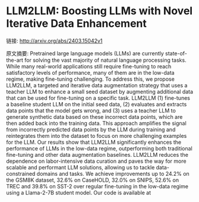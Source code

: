 # LLM2LLM: Boosting LLMs with Novel Iterative Data Enhancement

链接: http://arxiv.org/abs/2403.15042v1

原文摘要:
Pretrained large language models (LLMs) are currently state-of-the-art for
solving the vast majority of natural language processing tasks. While many
real-world applications still require fine-tuning to reach satisfactory levels
of performance, many of them are in the low-data regime, making fine-tuning
challenging. To address this, we propose LLM2LLM, a targeted and iterative data
augmentation strategy that uses a teacher LLM to enhance a small seed dataset
by augmenting additional data that can be used for fine-tuning on a specific
task. LLM2LLM (1) fine-tunes a baseline student LLM on the initial seed data,
(2) evaluates and extracts data points that the model gets wrong, and (3) uses
a teacher LLM to generate synthetic data based on these incorrect data points,
which are then added back into the training data. This approach amplifies the
signal from incorrectly predicted data points by the LLM during training and
reintegrates them into the dataset to focus on more challenging examples for
the LLM. Our results show that LLM2LLM significantly enhances the performance
of LLMs in the low-data regime, outperforming both traditional fine-tuning and
other data augmentation baselines. LLM2LLM reduces the dependence on
labor-intensive data curation and paves the way for more scalable and
performant LLM solutions, allowing us to tackle data-constrained domains and
tasks. We achieve improvements up to 24.2% on the GSM8K dataset, 32.6% on
CaseHOLD, 32.0% on SNIPS, 52.6% on TREC and 39.8% on SST-2 over regular
fine-tuning in the low-data regime using a Llama-2-7B student model. Our code
is available at 